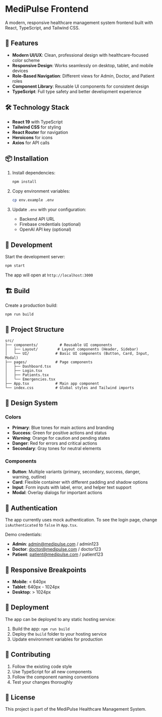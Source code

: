 # MediPulse Frontend

A modern, responsive healthcare management system frontend built with React, TypeScript, and Tailwind CSS.

## 🚀 Features

- **Modern UI/UX**: Clean, professional design with healthcare-focused color scheme
- **Responsive Design**: Works seamlessly on desktop, tablet, and mobile devices
- **Role-Based Navigation**: Different views for Admin, Doctor, and Patient roles
- **Component Library**: Reusable UI components for consistent design
- **TypeScript**: Full type safety and better development experience

## 🛠️ Technology Stack

- **React 19** with TypeScript
- **Tailwind CSS** for styling
- **React Router** for navigation
- **Heroicons** for icons
- **Axios** for API calls

## 📦 Installation

1. Install dependencies:
   ```bash
   npm install
   ```

2. Copy environment variables:
   ```bash
   cp env.example .env
   ```

3. Update `.env` with your configuration:
   - Backend API URL
   - Firebase credentials (optional)
   - OpenAI API key (optional)

## 🚀 Development

Start the development server:
```bash
npm start
```

The app will open at `http://localhost:3000`

## 🏗️ Build

Create a production build:
```bash
npm run build
```

## 📁 Project Structure

```
src/
├── components/          # Reusable UI components
│   ├── Layout/         # Layout components (Header, Sidebar)
│   └── UI/            # Basic UI components (Button, Card, Input, Modal)
├── pages/             # Page components
│   ├── Dashboard.tsx
│   ├── Login.tsx
│   ├── Patients.tsx
│   └── Emergencies.tsx
├── App.tsx            # Main app component
└── index.css          # Global styles and Tailwind imports
```

## 🎨 Design System

### Colors
- **Primary**: Blue tones for main actions and branding
- **Success**: Green for positive actions and status
- **Warning**: Orange for caution and pending states
- **Danger**: Red for errors and critical actions
- **Secondary**: Gray tones for neutral elements

### Components
- **Button**: Multiple variants (primary, secondary, success, danger, warning, outline)
- **Card**: Flexible container with different padding and shadow options
- **Input**: Form inputs with label, error, and helper text support
- **Modal**: Overlay dialogs for important actions

## 🔐 Authentication

The app currently uses mock authentication. To see the login page, change `isAuthenticated` to `false` in `App.tsx`.

Demo credentials:
- **Admin**: admin@medipulse.com / admin123
- **Doctor**: doctor@medipulse.com / doctor123
- **Patient**: patient@medipulse.com / patient123

## 📱 Responsive Breakpoints

- **Mobile**: < 640px
- **Tablet**: 640px - 1024px
- **Desktop**: > 1024px

## 🚀 Deployment

The app can be deployed to any static hosting service:

1. Build the app: `npm run build`
2. Deploy the `build` folder to your hosting service
3. Update environment variables for production

## 🤝 Contributing

1. Follow the existing code style
2. Use TypeScript for all new components
3. Follow the component naming conventions
4. Test your changes thoroughly

## 📄 License

This project is part of the MediPulse Healthcare Management System.